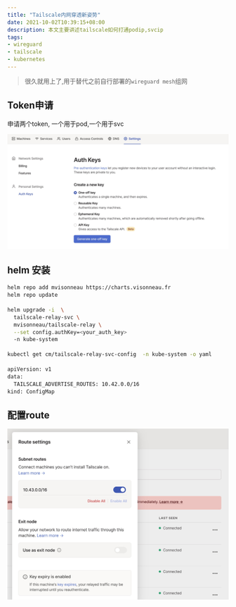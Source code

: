 ```yaml
---
title: "Tailscale内网穿透新姿势"
date: 2021-10-02T10:39:15+08:00
description: 本文主要讲述tailscale如何打通podip,svcip
tags:
- wireguard
- tailscale
- kubernetes
---
```


<!-- truncate -->

> 很久就用上了,用于替代之前自行部署的`wireguard mesh`组网

## Token申请

申请两个token, 一个用于pod,一个用于svc

![](/images/other/tailscale-token.jpg)

## helm 安装

```bash
helm repo add mvisonneau https://charts.visonneau.fr
helm repo update

helm upgrade -i  \
  tailscale-relay-svc \
  mvisonneau/tailscale-relay \
  --set config.authKey=<your_auth_key>
  -n kube-system

kubectl get cm/tailscale-relay-svc-config  -n kube-system -o yaml 

apiVersion: v1
data:
  TAILSCALE_ADVERTISE_ROUTES: 10.42.0.0/16
kind: ConfigMap
```

## 配置route

![](/images/other/tailscale-route.jpg)
